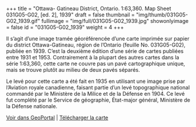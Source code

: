 +++
title = "Ottawa- Gatineau District, Ontario. 1:63,360. Map Sheet 031G05-G02, [ed. 2], 1939"
draft = false
thumbnail = "img/thumb/031G05-G02_1939.gif"
fullimage = "img/full/031G05-G02_1939.jpg"
showonlyimage = false
id = "031G05-G02_1939"
weight = 4
+++

Il s’agit d’une image tramée géoréférencée d’une carte imprimée sur papier du district Ottawa-Gatineau, région de l’Ontario (feuille No. 031G05-G02), publiée en 1939. C’est la deuxième édition d’une série de cartes publiées entre 1931 et 1953. Contrairement à la plupart des autres cartes dans la série 1:63,360, cette carte ne couvre pas un pavé cartographique unique, mais se trouve plutôt au milieu de deux pavés séparés. 
<!--more-->

Le levé pour cette carte a été fait en 1935 en utilisant une image prise par l’Aviation royale canadienne, faisant partie d’un levé topographique national commandé par le Ministère de la Milice et de la Défense en 1904. Ce levé fut complété par le Service de géographie, État-major général, Ministère de la Défense nationale.

[Voir dans GeoPortal](http://geo.scholarsportal.info/#r/details/_uri@=HTDP63360K031G05-G02_1939TIFF&_add:true) | [Télécharger la carte](http://ocul.on.ca/topomaps/map-images/HTDP63360K031G05-G02_1939TIFF.jpg)
